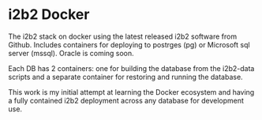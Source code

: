 # i2b2 Docker #

The i2b2 stack on docker using the latest released i2b2 software from Github.  Includes containers for deploying to postrges (pg) or Microsoft sql server (mssql). Oracle is coming soon.  

Each DB has 2 containers: one for building the database from the i2b2-data scripts and a separate container for restoring and running the database.

This work is my initial attempt at learning the Docker ecosystem and having a fully contained i2b2 deployment across any database for development use.